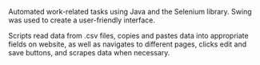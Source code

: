 Automated work-related tasks using Java and the Selenium library. Swing was used to create a user-friendly interface.

Scripts read data from .csv files, copies and pastes data into appropriate fields on website, as well as navigates to different pages, clicks edit and save buttons, and scrapes data when necessary.
